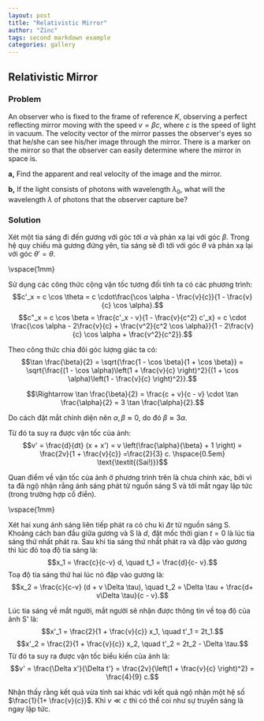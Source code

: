```yaml
---
layout: post
title: "Relativistic Mirror"
author: "Zinc"
tags: second markdown example
categories: gallery
---
```


 <script type="text/x-mathjax-config">
    MathJax.Hub.Config({
      tex2jax: {
        skipTags: ['script', 'noscript', 'style', 'textarea', 'pre'],
        inlineMath: [['$','$']]
      }
    });
  </script>
  <script src="https://cdn.mathjax.org/mathjax/latest/MathJax.js?config=TeX-AMS-MML_HTMLorMML" type="text/javascript"></script>

<script type="text/x-mathjax-config">
MathJax.Hub.Config({
  TeX: { equationNumbers: { autoNumber: "AMS" } }
});
</script>

## **Relativistic Mirror**


### **Problem**

An observer who is fixed to the frame of reference $K$, observing a perfect reflecting mirror moving with the speed $v = \beta c$, where $c$ is the speed of light in vacuum. The velocity vector of the mirror passes the observer's eyes so that he/she can see his/her image through the mirror. There is a marker on the mirror so that the observer can easily determine where the mirror in space is.

**a,** Find the apparent and real velocity of the image and the mirror.

**b,** If the light consists of photons with wavelength $\lambda_0$, what will the wavelength $\lambda$ of photons that the observer capture be?


### **Solution**

Xét một tia sáng đi đến gương với góc tới $\alpha$ và phản xạ lại với góc $\beta$. Trong hệ quy chiếu mà gương đứng yên, tia sáng sẽ đi tới với góc $\theta$ và phản xạ lại với góc $\theta' = \theta$.

\vspace{1mm}

Sử dụng các công thức cộng vận tốc tương đối tính ta có các phương trình:
$$c'_x = c \cos \theta = c \cdot\frac{\cos \alpha - \frac{v}{c}}{1 - \frac{v}{c} \cos \alpha}.$$
$$c"_x = c \cos \beta = \frac{c'_x - v}{1 - \frac{v}{c^2} c'_x} = c \cdot \frac{\cos \alpha - 2\frac{v}{c} + \frac{v^2}{c^2 \cos \alpha}}{1 - 2\frac{v}{c} \cos \alpha + \frac{v^2}{c^2}}.$$

Theo công thức chia đôi góc lượng giác ta có:
$$\tan \frac{\beta}{2} = \sqrt{\frac{1 - \cos \beta}{1 + \cos \beta}} = \sqrt{\frac{(1 - \cos \alpha)\left(1 + \frac{v}{c} \right)^2}{(1 + \cos \alpha)\left(1 - \frac{v}{c} \right)^2}}.$$

$$\Rightarrow \tan \frac{\beta}{2} =  \frac{c + v}{c - v} \cdot \tan \frac{\alpha}{2} = 3 \tan \frac{\alpha}{2}.$$

Do cách đặt mắt chính diện nên $\alpha, \beta \approx 0$, do đó $\beta \approx 3 \alpha$. 

Từ đó ta suy ra được vận tốc của ảnh:
$$v' = \frac{d}{dt} (x + x') = v \left(\frac{\alpha}{\beta} + 1 \right) = \frac{2v}{1 + \frac{v}{c}} =\frac{2}{3} c. \hspace{0.5em} \text{\textit{(Sai!)}}$$

Quan điểm về vận tốc của ảnh ở phương trình trên là chưa chính xác, bởi vì ta đã ngộ nhận rằng ánh sáng phát từ nguồn sáng S và tới mắt ngay lập tức (trong trường hợp cổ điển).

\vspace{1mm}

Xét hai xung ánh sáng liên tiếp phát ra có chu kì $\Delta \tau$ từ nguồn sáng S. Khoảng cách ban đầu giữa gương và S là $d$, đặt mốc thời gian $t = 0$ là lúc tia sáng thứ nhất phát ra. Sau khi tia sáng thứ nhất phát ra và đập vào gương thì lúc đó toạ độ tia sáng là:
$$x_1 = \frac{c}{c-v} d, \quad t_1 = \frac{d}{c- v}.$$
Toạ độ tia sáng thứ hai lúc nó đập vào gương là:
$$x_2 = \frac{c}{c-v} (d + v \Delta \tau), \quad t_2 = \Delta \tau + \frac{d+ v\Delta \tau}{c - v}.$$

Lúc tia sáng về mắt người, mắt người sẽ nhận được thông tin về toạ độ của ảnh S' là:
$$x'_1 = \frac{2}{1 + \frac{v}{c}} x_1, \quad t'_1 = 2t_1.$$
$$x'_2 = \frac{2}{1 + \frac{v}{c}} x_2, \quad t'_2 = 2t_2 - \Delta \tau.$$
Từ đó ta suy ra được vận tốc biểu kiến của ảnh là:
$$v' = \frac{\Delta x'}{\Delta t'} = \frac{2v}{\left(1 + \frac{v}{c} \right)^2} = \frac{4}{9} c.$$


Nhận thấy rằng kết quả vừa tính sai khác với kết quả ngộ nhận một hệ số $\frac{1}{1+ \frac{v}{c}}$. Khi $v \ll c$ thì có thể coi như sự truyền sáng là ngay lập tức.
